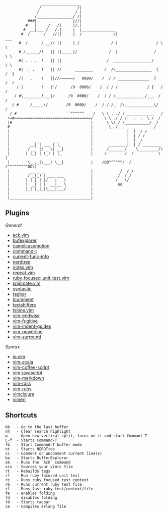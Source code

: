 ```
                _________________
               /                /|
              /                / |
             /________________/ /|
          ###|      ____      |//|
         #   |     /   /|     |/.|
        #  __|___ /   /.|     |  |_______________
       #  /      /   //||     |  /              /|                  ___
      #  /      /___// ||     | /              / |                 / \ \
      # /______/!   || ||_____|/              /  |                /   \ \
      #| . . .  !   || ||                    /  _________________/     \ \
      #|  . .   !   || //      ________     /  /\________________  {   /  }
      /|   .    !   ||//~~~~~~/   0000/    /  / / ______________  {   /  /
     / |        !   |'/      /9  0000/    /  / / /             / {   /  /
    / #\________!___|/      /9  0000/    /  / / /_____________/___  /  /
   / #     /_____\/        /9  0000/    /  / / /_  /\_____________\/  /
  / #                      ``^^^^^^    /   \ \ . ./ / ____________   /
 +=#==================================/     \ \ ./ / /.  .  .  \ /  /
 |#                                   |      \ \/ / /___________/  /
 #                                    |_______\__/________________/
 |                                    |               |  |  / /       
 |                                    |               |  | / /       
 |            _       _               |               |  |  /
 |         __| | ___ | |_             |       ________|  | / ________            
 |        / _` |/ _ \| __|            |      /_______/    \_________/\           
 |       | (_| | (_) | |_             |     /        /  /           \ )           
 |        \__,_|\___/ \__|            |    /OO^^^^^^/  / /^^^^^^^^^OO\) 
 |         __ _ _                     |            /  / /                        
 |        / _(_) | ___ ___            |           /  / /                         
 |       | |_| | |/ _ | __|           |          /___\/                          
 |       |  _| | |  __|__ \           |           oo                             
 |       |_| |_|_|\___|___/           |           
 |                                    |                 
 |____________________________________|
 ```


## Plugins

*General*

* [ack.vim](https://github.com/mileszs/ack.vim)
* [bufexplorer](http://www.vim.org/scripts/script.php?script_id=42)
* [camelcasemotion](https://github.com/bkad/CamelCaseMotion)
* [command-t](https://github.com/wincent/Command-T)
* [current-func-info](https://github.com/tyru/current-func-info.vim)
* [nerdtree](https://github.com/scrooloose/nerdtree)
* [notes.vim](https://github.com/xolox/vim-notes)
* [repeat.vim](https://github.com/tpope/vim-repeat)
* [ruby_focused_unit_test_vim](https://github.com/drewolson/ruby_focused_unit_test_vim)
* [snipmate.vim](https://github.com/msanders/snipmate.vim)
* [syntastic](https://github.com/scrooloose/syntastic)
* [tagbar](https://github.com/majutsushi/tagbar)
* [tcomment](https://github.com/tomtom/tcomment_vim)
* [textshifters](https://github.com/benmills/dotfiles/tree/master/vim/bundle/textshifters)
* [tslime.vim](https://github.com/kikijump/tslime.vim)
* [vim-endwise](https://github.com/tpope/vim-endwise)
* [vim-fugitive](https://github.com/tpope/vim-fugitive)
* [vim-indent-guides](https://github.com/nathanaelkane/vim-indent-guides)
* [vim-powerline](https://github.com/Lokaltog/vim-powerline)
* [vim-surround](https://github.com/tpope/vim-surround)

*Syntax*

* [io.vim](https://github.com/benmills/dotfiles/tree/master/vim/bundle/io.vim)
* [vim-scala](https://github.com/derekwyatt/vim-scala)
* [vim-coffee-script](https://github.com/kchmck/vim-coffee-script)
* [vim-javascript](https://github.com/pangloss/vim-javascript)
* [vim-markdown](https://github.com/tpope/vim-markdown)
* [vim-rails](https://github.com/tpope/vim-rails)
* [vim-ruby](https://github.com/vim-ruby/vim-ruby)
* [vimclojure](http://www.vim.org/scripts/script.php?script_id=2501)
* [vimerl](https://github.com/oscarh/vimerl)

##   Shortcuts
```
bb   - Go to the last buffer
nh   - Clear search highlight
w    - Open new vertical split, focus on it and start Commant-T
C-f  - Starts Command-T
fb   - Start Command-T buffer mode
nt   - Starts NERDTree
cc   - Comment or uncomment current line(s)
be   - Starts BufferExplorer
ak   - Runs the `Ack` command
vis  - Sources your vimrc file
rt   - Rebuilds tags
rf   - Run ruby focused unit test
rc   - Runs ruby focused test context
rb   - Runs current ruby test file
rl   - Runs last ruby test/context/file
fe   - enables folding
fd   - disables folding
tb   - Starts tagbar
ce   - Compiles erlang file
```




